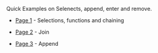 Quick Examples on Selenects, append, enter and remove.

- [Page 1](page1.md) - Selections, functions and chaining

- [Page 2](page2.md) - Join

- [Page 3](page3.md) - Append